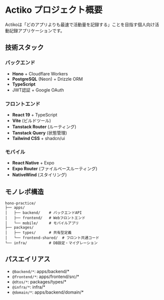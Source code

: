 # Actiko プロジェクト概要

Actikoは「どのアプリよりも最速で活動量を記録する」ことを目指す個人向け活動記録アプリケーションです。

## 技術スタック

### バックエンド
- **Hono** + Cloudflare Workers
- **PostgreSQL** (Neon) + Drizzle ORM
- **TypeScript**
- JWT認証 + Google OAuth

### フロントエンド
- **React 19** + TypeScript
- **Vite** (ビルドツール)
- **Tanstack Router** (ルーティング)
- **Tanstack Query** (状態管理)
- **Tailwind CSS** + shadcn/ui

### モバイル
- **React Native** + Expo
- **Expo Router** (ファイルベースルーティング)
- **NativeWind** (スタイリング)

## モノレポ構造

```
hono-practice/
├── apps/
│   ├── backend/    # バックエンドAPI
│   ├── frontend/   # Webフロントエンド
│   └── mobile/     # モバイルアプリ
├── packages/
│   ├── types/      # 共有型定義
│   └── frontend-shared/  # フロント共通コード
└── infra/          # DB設定・マイグレーション
```

## パスエイリアス
- `@backend/*`: apps/backend/*
- `@frontend/*`: apps/frontend/src/*
- `@dtos/*`: packages/types/*
- `@infra/*`: infra/*
- `@domain/*`: apps/backend/domain/*